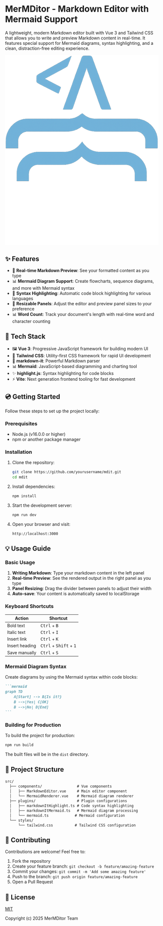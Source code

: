 # MerMDitor - Markdown Editor with Mermaid Support

A lightweight, modern Markdown editor built with Vue 3 and Tailwind CSS that allows you to write and preview Markdown content in real-time. It features special support for Mermaid diagrams, syntax highlighting, and a clean, distraction-free editing experience.

![MerMDitor Screenshot](src/assets/logo.png)

## ✨ Features

- 📝 **Real-time Markdown Preview**: See your formatted content as you type
- 📊 **Mermaid Diagram Support**: Create flowcharts, sequence diagrams, and more with Mermaid syntax
- 🎨 **Syntax Highlighting**: Automatic code block highlighting for various languages
- 🔄 **Resizable Panels**: Adjust the editor and preview panel sizes to your preference
- 📊 **Word Count**: Track your document's length with real-time word and character counting

## 🔧 Tech Stack

- 🖼️ **Vue 3**: Progressive JavaScript framework for building modern UI
- 🎨 **Tailwind CSS**: Utility-first CSS framework for rapid UI development
- 📝 **markdown-it**: Powerful Markdown parser
- 📊 **Mermaid**: JavaScript-based diagramming and charting tool
- ✨ **highlight.js**: Syntax highlighting for code blocks
- ⚡ **Vite**: Next generation frontend tooling for fast development

## 💿 Getting Started

Follow these steps to set up the project locally:

### Prerequisites

- Node.js (v16.0.0 or higher)
- npm or another package manager

### Installation

1. Clone the repository:
   ```bash
   git clone https://github.com/yourusername/mdit.git
   cd mdit
   ```

2. Install dependencies:
   ```bash
   npm install
   ```

3. Start the development server:
   ```bash
   npm run dev
   ```

4. Open your browser and visit:
   ```
   http://localhost:3000
   ```

## 💡 Usage Guide

### Basic Usage

1. **Writing Markdown**: Type your markdown content in the left panel
2. **Real-time Preview**: See the rendered output in the right panel as you type
3. **Panel Resizing**: Drag the divider between panels to adjust their width
4. **Auto-save**: Your content is automatically saved to localStorage

### Keyboard Shortcuts

| Action | Shortcut |
|--------|----------|
| Bold text | <kbd>Ctrl</kbd> + <kbd>B</kbd> |
| Italic text | <kbd>Ctrl</kbd> + <kbd>I</kbd> |
| Insert link | <kbd>Ctrl</kbd> + <kbd>K</kbd> |
| Insert heading | <kbd>Ctrl</kbd> + <kbd>Shift</kbd> + <kbd>1</kbd> |
| Save manually | <kbd>Ctrl</kbd> + <kbd>S</kbd> |

### Mermaid Diagram Syntax

Create diagrams by using the Mermaid syntax within code blocks:

````markdown
```mermaid
graph TD
    A[Start] --> B{Is it?}
    B -->|Yes| C[OK]
    B -->|No| D[End]
```
````

### Building for Production

To build the project for production:

```bash
npm run build
```

The built files will be in the `dist` directory.

## 🧩 Project Structure

```
src/
  ├── components/                # Vue components
  │   ├── MarkdownEditor.vue     # Main editor component
  │   └── MermaidRenderer.vue    # Mermaid diagram renderer
  ├── plugins/                   # Plugin configurations
  │   ├── markdownItHighlight.ts # Code syntax highlighting
  │   ├── markdownItMermaid.ts   # Mermaid diagram processing
  │   └── mermaid.ts            # Mermaid configuration
  └── styles/                    
      └── tailwind.css          # Tailwind CSS configuration
```

## 🤝 Contributing

Contributions are welcome! Feel free to:

1. Fork the repository
2. Create your feature branch: `git checkout -b feature/amazing-feature`
3. Commit your changes: `git commit -m 'Add some amazing feature'`
4. Push to the branch: `git push origin feature/amazing-feature`
5. Open a Pull Request

## 📑 License

[MIT](http://opensource.org/licenses/MIT)

Copyright (c) 2025 MerMDitor Team
